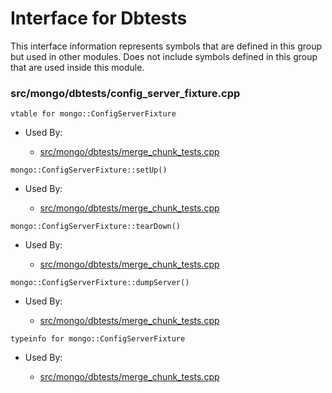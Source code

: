 
# Interface for Dbtests
This interface information represents symbols that are defined in this group but used in other modules.  Does not include symbols defined in this group that are used inside this module.

### src/mongo/dbtests/config\_server\_fixture.cpp

<div></div>

    vtable for mongo::ConfigServerFixture

- Used By:

    - [src/mongo/dbtests/merge\_chunk\_tests.cpp](../../../../sharding/chunk\_management)

<div></div>

    mongo::ConfigServerFixture::setUp()

- Used By:

    - [src/mongo/dbtests/merge\_chunk\_tests.cpp](../../../../sharding/chunk\_management)

<div></div>

    mongo::ConfigServerFixture::tearDown()

- Used By:

    - [src/mongo/dbtests/merge\_chunk\_tests.cpp](../../../../sharding/chunk\_management)

<div></div>

    mongo::ConfigServerFixture::dumpServer()

- Used By:

    - [src/mongo/dbtests/merge\_chunk\_tests.cpp](../../../../sharding/chunk\_management)

<div></div>

    typeinfo for mongo::ConfigServerFixture

- Used By:

    - [src/mongo/dbtests/merge\_chunk\_tests.cpp](../../../../sharding/chunk\_management)
